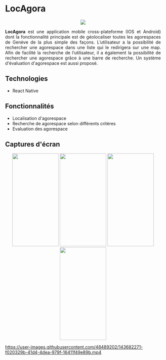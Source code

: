 
# LocAgora

<p align="center">
  <img src="https://user-images.githubusercontent.com/48489202/143305206-04ef9213-d99b-4e39-8c49-5fff5dac33b0.png">
</p>
<p align="justify">
<b>LocAgora</b> est une application mobile cross-plateforme (IOS et Android) dont la fonctionnalité principale est de géolocaliser toutes les agorespaces de Genève de la plus simple des façons. L’utilisateur a la possibilité de rechercher une agorespace dans une liste qui le redirigera sur une map. Afin de facilité la recherche de l’utilisateur, il a également la possibilité de rechercher une agorespace grâce à une barre de recherche. Un système d'évaluation d'agorespace est aussi proposé.
</p>

## Technologies
* React Native
	
## Fonctionnalités
* Localisation d'agorespace
* Recherche de agorespace selon différents critères
* Evaluation des agorespace

## Captures d'écran
<p align="center">
	<img width="150" height="300" src="https://user-images.githubusercontent.com/48489202/143681976-06094348-1cf4-4970-90c4-c9d6ab618a65.jpeg">
	<img width="150" height="300" src="https://user-images.githubusercontent.com/48489202/143681974-4efafe25-fa88-4da6-83ce-69aadfd98328.jpeg">
	<img width="150" height="300" src="https://user-images.githubusercontent.com/48489202/143681977-cbc68d18-3a61-4abd-9469-5c6b6590591d.jpeg">
	<img width="150" height="300" src="https://user-images.githubusercontent.com/48489202/143681975-72afb860-0d68-43a5-ac7e-9ab7870a560f.jpeg">	
</p>



https://user-images.githubusercontent.com/48489202/143682271-f020329b-41d4-4dea-979f-16411f49e89b.mp4	
